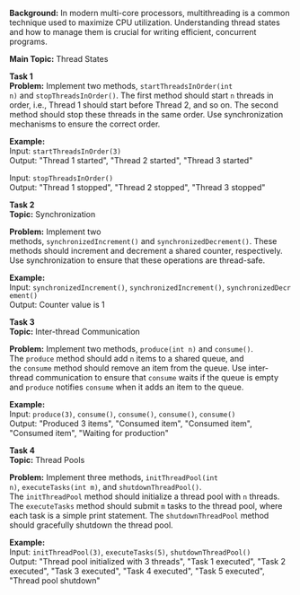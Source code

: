 **Background:** In modern multi-core processors, multithreading is a common technique used to maximize CPU utilization. Understanding thread states and how to manage them is crucial for writing efficient, concurrent programs.

**Main Topic:** Thread States

**Task 1**  
**Problem:** Implement two methods, `startThreadsInOrder(int n)` and `stopThreadsInOrder()`. The first method should start `n` threads in order, i.e., Thread 1 should start before Thread 2, and so on. The second method should stop these threads in the same order. Use synchronization mechanisms to ensure the correct order.

**Example:**  
Input: `startThreadsInOrder(3)`  
Output: "Thread 1 started", "Thread 2 started", "Thread 3 started"

Input: `stopThreadsInOrder()`  
Output: "Thread 1 stopped", "Thread 2 stopped", "Thread 3 stopped"

**Task 2**  
**Topic:** Synchronization

**Problem:** Implement two methods, `synchronizedIncrement()` and `synchronizedDecrement()`. These methods should increment and decrement a shared counter, respectively. Use synchronization to ensure that these operations are thread-safe.

**Example:**  
Input: `synchronizedIncrement()`, `synchronizedIncrement()`, `synchronizedDecrement()`  
Output: Counter value is 1

**Task 3**  
**Topic:** Inter-thread Communication

**Problem:** Implement two methods, `produce(int n)` and `consume()`. The `produce` method should add `n` items to a shared queue, and the `consume` method should remove an item from the queue. Use inter-thread communication to ensure that `consume` waits if the queue is empty and `produce` notifies `consume` when it adds an item to the queue.

**Example:**  
Input: `produce(3)`, `consume()`, `consume()`, `consume()`, `consume()`  
Output: "Produced 3 items", "Consumed item", "Consumed item", "Consumed item", "Waiting for production"

**Task 4**  
**Topic:** Thread Pools

**Problem:** Implement three methods, `initThreadPool(int n)`, `executeTasks(int m)`, and `shutdownThreadPool()`. The `initThreadPool` method should initialize a thread pool with `n` threads. The `executeTasks` method should submit `m` tasks to the thread pool, where each task is a simple print statement. The `shutdownThreadPool` method should gracefully shutdown the thread pool.

**Example:**  
Input: `initThreadPool(3)`, `executeTasks(5)`, `shutdownThreadPool()`  
Output: "Thread pool initialized with 3 threads", "Task 1 executed", "Task 2 executed", "Task 3 executed", "Task 4 executed", "Task 5 executed", "Thread pool shutdown"